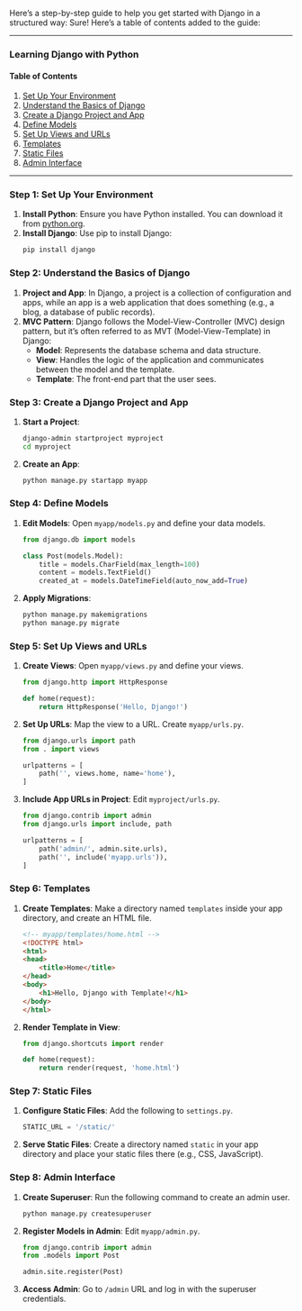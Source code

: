 Here’s a step-by-step guide to help you get started with Django in a structured way:
Sure! Here’s a table of contents added to the guide:

---

### Learning Django with Python

#### Table of Contents
1. [Set Up Your Environment](#step-1-set-up-your-environment)
2. [Understand the Basics of Django](#step-2-understand-the-basics-of-django)
3. [Create a Django Project and App](#step-3-create-a-django-project-and-app)
4. [Define Models](#step-4-define-models)
5. [Set Up Views and URLs](#step-5-set-up-views-and-urls)
6. [Templates](#step-6-templates)
7. [Static Files](#step-7-static-files)
8. [Admin Interface](#step-8-admin-interface)
---

### Step 1: Set Up Your Environment
1. **Install Python**: Ensure you have Python installed. You can download it from [python.org](https://www.python.org/downloads/).
2. **Install Django**: Use pip to install Django:
   ```bash
   pip install django
   ```

### Step 2: Understand the Basics of Django
1. **Project and App**: In Django, a project is a collection of configuration and apps, while an app is a web application that does something (e.g., a blog, a database of public records).
2. **MVC Pattern**: Django follows the Model-View-Controller (MVC) design pattern, but it’s often referred to as MVT (Model-View-Template) in Django:
   - **Model**: Represents the database schema and data structure.
   - **View**: Handles the logic of the application and communicates between the model and the template.
   - **Template**: The front-end part that the user sees.

### Step 3: Create a Django Project and App
1. **Start a Project**:
   ```bash
   django-admin startproject myproject
   cd myproject
   ```

2. **Create an App**:
   ```bash
   python manage.py startapp myapp
   ```

### Step 4: Define Models
1. **Edit Models**: Open `myapp/models.py` and define your data models.
   ```python
   from django.db import models

   class Post(models.Model):
       title = models.CharField(max_length=100)
       content = models.TextField()
       created_at = models.DateTimeField(auto_now_add=True)
   ```

2. **Apply Migrations**:
   ```bash
   python manage.py makemigrations
   python manage.py migrate
   ```

### Step 5: Set Up Views and URLs
1. **Create Views**: Open `myapp/views.py` and define your views.
   ```python
   from django.http import HttpResponse

   def home(request):
       return HttpResponse('Hello, Django!')
   ```

2. **Set Up URLs**: Map the view to a URL. Create `myapp/urls.py`.
   ```python
   from django.urls import path
   from . import views

   urlpatterns = [
       path('', views.home, name='home'),
   ]
   ```

3. **Include App URLs in Project**: Edit `myproject/urls.py`.
   ```python
   from django.contrib import admin
   from django.urls import include, path

   urlpatterns = [
       path('admin/', admin.site.urls),
       path('', include('myapp.urls')),
   ]
   ```

### Step 6: Templates
1. **Create Templates**: Make a directory named `templates` inside your app directory, and create an HTML file.
   ```html
   <!-- myapp/templates/home.html -->
   <!DOCTYPE html>
   <html>
   <head>
       <title>Home</title>
   </head>
   <body>
       <h1>Hello, Django with Template!</h1>
   </body>
   </html>
   ```

2. **Render Template in View**:
   ```python
   from django.shortcuts import render

   def home(request):
       return render(request, 'home.html')
   ```

### Step 7: Static Files
1. **Configure Static Files**: Add the following to `settings.py`.
   ```python
   STATIC_URL = '/static/'
   ```

2. **Serve Static Files**: Create a directory named `static` in your app directory and place your static files there (e.g., CSS, JavaScript).

### Step 8: Admin Interface
1. **Create Superuser**: Run the following command to create an admin user.
   ```bash
   python manage.py createsuperuser
   ```

2. **Register Models in Admin**: Edit `myapp/admin.py`.
   ```python
   from django.contrib import admin
   from .models import Post

   admin.site.register(Post)
   ```

3. **Access Admin**: Go to `/admin` URL and log in with the superuser credentials.
